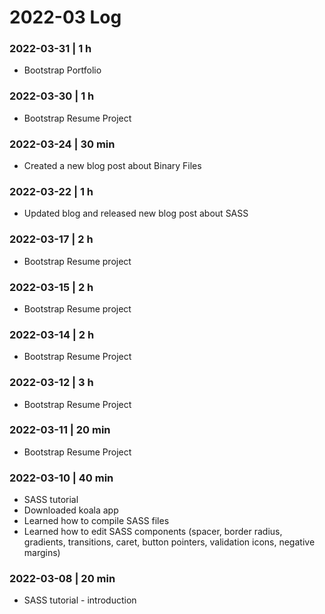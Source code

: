 # 2022-03 Log

### 2022-03-31 | 1 h

- Bootstrap Portfolio

### 2022-03-30 | 1 h

- Bootstrap Resume Project

### 2022-03-24 | 30 min

- Created a new blog post about Binary Files

### 2022-03-22 | 1 h

- Updated blog and released new blog post about SASS

### 2022-03-17 | 2 h

- Bootstrap Resume project

### 2022-03-15 | 2 h

- Bootstrap Resume project

### 2022-03-14 | 2 h

- Bootstrap Resume Project

### 2022-03-12 | 3 h

- Bootstrap Resume Project

### 2022-03-11 | 20 min

- Bootstrap Resume Project

### 2022-03-10 | 40 min

- SASS tutorial 
- Downloaded koala app
- Learned how to compile SASS files
- Learned how to edit SASS components (spacer, border radius, gradients, transitions, caret, button pointers, validation icons, negative margins)

### 2022-03-08 | 20 min

- SASS tutorial - introduction
